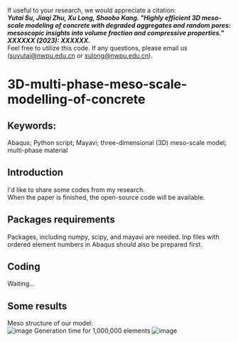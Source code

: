 If useful to your research, we would appreciate a citation:<br>
***Yutai Su, Jiaqi Zhu, Xu Long, Shaobo Kang. 
"Highly efficient 3D meso-scale modeling of concrete with degraded aggregates and random pores: mesoscopic insights into volume fraction and compressive properties." 
XXXXXX (2023): XXXXXX.***<br>
Feel free to utilize this code. 
If any questions, please email us (suyutai@nwpu.edu.cn or xulong@nwpu.edu.cn). <br>


# 3D-multi-phase-meso-scale-modelling-of-concrete
## Keywords:
Abaqus; Python script; Mayavi; three-dimensional (3D) meso-scale model; multi-phase material

## Introduction
I'd like to share some codes from my research. <br>
When the paper is finished, the open-source code will be available. <br>
## Packages requirements
Packages, including numpy, scipy, and mayavi are needed.
Inp files with ordered element numbers in Abaqus should also be prepared first. <br>
## Coding
Waiting...<br>
## Some results
Meso structure of our model: <br>
![image](https://user-images.githubusercontent.com/116877222/221400622-1f44794d-f6b7-474f-8b96-abc23ccf35f2.png)
Generation time for 1,000,000 elements
![image](https://user-images.githubusercontent.com/116877222/221400646-3b096761-83ba-49ca-a6a2-b2f1bf4e5da8.png)
